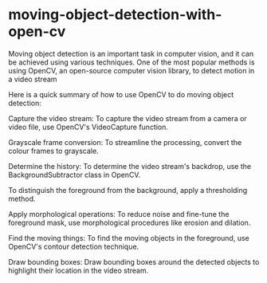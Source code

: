 # moving-object-detection-with-open-cv
Moving object detection is an important task in computer vision, and it can be achieved using various techniques. One of the most popular methods is using OpenCV, an open-source computer vision library, to detect motion in a video stream


Here is a quick summary of how to use OpenCV to do moving object detection:

Capture the video stream: To capture the video stream from a camera or video file, use OpenCV's VideoCapture function.


Grayscale frame conversion: To streamline the processing, convert the colour frames to grayscale.

Determine the history: To determine the video stream's backdrop, use the BackgroundSubtractor class in OpenCV.

To distinguish the foreground from the background, apply a thresholding method.

Apply morphological operations: To reduce noise and fine-tune the foreground mask, use morphological procedures like erosion and dilation.

Find the moving things: To find the moving objects in the foreground, use OpenCV's contour detection technique.

Draw bounding boxes: Draw bounding boxes around the detected objects to highlight their location in the video stream.
